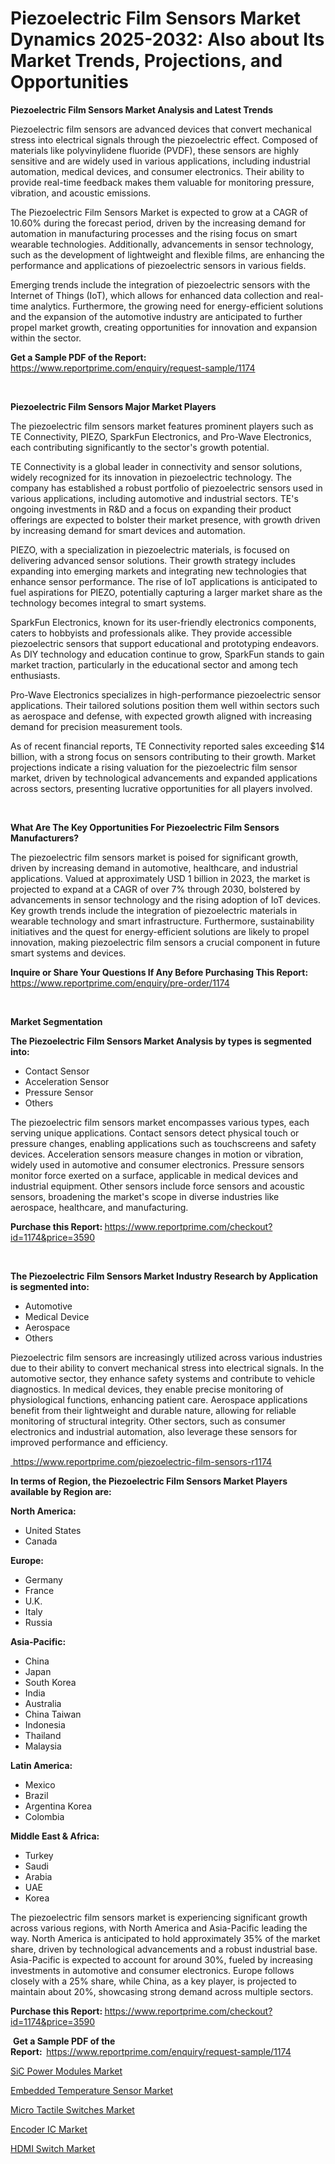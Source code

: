 <p><h1>Piezoelectric Film Sensors Market Dynamics 2025-2032: Also about Its Market Trends, Projections, and Opportunities</h1></p><p><strong>Piezoelectric Film Sensors Market Analysis and Latest Trends</strong></p>
<p><p>Piezoelectric film sensors are advanced devices that convert mechanical stress into electrical signals through the piezoelectric effect. Composed of materials like polyvinylidene fluoride (PVDF), these sensors are highly sensitive and are widely used in various applications, including industrial automation, medical devices, and consumer electronics. Their ability to provide real-time feedback makes them valuable for monitoring pressure, vibration, and acoustic emissions.</p><p>The Piezoelectric Film Sensors Market is expected to grow at a CAGR of 10.60% during the forecast period, driven by the increasing demand for automation in manufacturing processes and the rising focus on smart wearable technologies. Additionally, advancements in sensor technology, such as the development of lightweight and flexible films, are enhancing the performance and applications of piezoelectric sensors in various fields. </p><p>Emerging trends include the integration of piezoelectric sensors with the Internet of Things (IoT), which allows for enhanced data collection and real-time analytics. Furthermore, the growing need for energy-efficient solutions and the expansion of the automotive industry are anticipated to further propel market growth, creating opportunities for innovation and expansion within the sector.</p></p>
<p><strong>Get a Sample PDF of the Report:&nbsp;</strong> <a href="https://www.reportprime.com/enquiry/request-sample/1174?utm_campaign=1944&utm_medium=2&utm_source=Github&utm_content=ia&utm_term=18032025&utm_id=piezoelectric-film-sensors">https://www.reportprime.com/enquiry/request-sample/1174</a></p>
<p>&nbsp;</p>
<p><strong>Piezoelectric Film Sensors Major Market Players</strong></p>
<p><p>The piezoelectric film sensors market features prominent players such as TE Connectivity, PIEZO, SparkFun Electronics, and Pro-Wave Electronics, each contributing significantly to the sector's growth potential.</p><p>TE Connectivity is a global leader in connectivity and sensor solutions, widely recognized for its innovation in piezoelectric technology. The company has established a robust portfolio of piezoelectric sensors used in various applications, including automotive and industrial sectors. TE's ongoing investments in R&D and a focus on expanding their product offerings are expected to bolster their market presence, with growth driven by increasing demand for smart devices and automation.</p><p>PIEZO, with a specialization in piezoelectric materials, is focused on delivering advanced sensor solutions. Their growth strategy includes expanding into emerging markets and integrating new technologies that enhance sensor performance. The rise of IoT applications is anticipated to fuel aspirations for PIEZO, potentially capturing a larger market share as the technology becomes integral to smart systems.</p><p>SparkFun Electronics, known for its user-friendly electronics components, caters to hobbyists and professionals alike. They provide accessible piezoelectric sensors that support educational and prototyping endeavors. As DIY technology and education continue to grow, SparkFun stands to gain market traction, particularly in the educational sector and among tech enthusiasts.</p><p>Pro-Wave Electronics specializes in high-performance piezoelectric sensor applications. Their tailored solutions position them well within sectors such as aerospace and defense, with expected growth aligned with increasing demand for precision measurement tools.</p><p>As of recent financial reports, TE Connectivity reported sales exceeding $14 billion, with a strong focus on sensors contributing to their growth. Market projections indicate a rising valuation for the piezoelectric film sensor market, driven by technological advancements and expanded applications across sectors, presenting lucrative opportunities for all players involved.</p></p>
<p>&nbsp;</p>
<p><strong>What Are The Key Opportunities For Piezoelectric Film Sensors Manufacturers?</strong></p>
<p><p>The piezoelectric film sensors market is poised for significant growth, driven by increasing demand in automotive, healthcare, and industrial applications. Valued at approximately USD 1 billion in 2023, the market is projected to expand at a CAGR of over 7% through 2030, bolstered by advancements in sensor technology and the rising adoption of IoT devices. Key growth trends include the integration of piezoelectric materials in wearable technology and smart infrastructure. Furthermore, sustainability initiatives and the quest for energy-efficient solutions are likely to propel innovation, making piezoelectric film sensors a crucial component in future smart systems and devices.</p></p>
<p><strong>Inquire or Share Your Questions If Any Before Purchasing This Report:</strong> <a href="https://www.reportprime.com/enquiry/pre-order/1174?utm_campaign=1944&utm_medium=2&utm_source=Github&utm_content=ia&utm_term=18032025&utm_id=piezoelectric-film-sensors">https://www.reportprime.com/enquiry/pre-order/1174</a></p>
<p>&nbsp;</p>
<p><strong>Market Segmentation</strong></p>
<p><strong>The Piezoelectric Film Sensors Market Analysis by types is segmented into:</strong></p>
<p><ul><li>Contact Sensor</li><li>Acceleration Sensor</li><li>Pressure Sensor</li><li>Others</li></ul></p>
<p><p>The piezoelectric film sensors market encompasses various types, each serving unique applications. Contact sensors detect physical touch or pressure changes, enabling applications such as touchscreens and safety devices. Acceleration sensors measure changes in motion or vibration, widely used in automotive and consumer electronics. Pressure sensors monitor force exerted on a surface, applicable in medical devices and industrial equipment. Other sensors include force sensors and acoustic sensors, broadening the market's scope in diverse industries like aerospace, healthcare, and manufacturing.</p></p>
<p><strong>Purchase this Report:&nbsp;</strong><a href="https://www.reportprime.com/checkout?id=1174&price=3590&utm_campaign=1944&utm_medium=2&utm_source=Github&utm_content=ia&utm_term=18032025&utm_id=piezoelectric-film-sensors">https://www.reportprime.com/checkout?id=1174&price=3590</a></p>
<p>&nbsp;</p>
<p><strong>The Piezoelectric Film Sensors Market Industry Research by Application is segmented into:</strong></p>
<p><ul><li>Automotive</li><li>Medical Device</li><li>Aerospace</li><li>Others</li></ul></p>
<p><p>Piezoelectric film sensors are increasingly utilized across various industries due to their ability to convert mechanical stress into electrical signals. In the automotive sector, they enhance safety systems and contribute to vehicle diagnostics. In medical devices, they enable precise monitoring of physiological functions, enhancing patient care. Aerospace applications benefit from their lightweight and durable nature, allowing for reliable monitoring of structural integrity. Other sectors, such as consumer electronics and industrial automation, also leverage these sensors for improved performance and efficiency.</p></p>
<p><a href="https://www.reportprime.com/piezoelectric-film-sensors-r1174?utm_campaign=1944&utm_medium=2&utm_source=Github&utm_content=ia&utm_term=18032025&utm_id=piezoelectric-film-sensors">&nbsp;https://www.reportprime.com/piezoelectric-film-sensors-r1174</a></p>
<p><strong>In terms of Region, the Piezoelectric Film Sensors Market Players available by Region are:</strong></p>
<p>
    <p> <strong> North America: </strong>
        <ul>
            <li>United States</li>
            <li>Canada</li>
        </ul>
        </p> 
    <p> <strong> Europe: </strong>
        <ul>
            <li>Germany</li>
            <li>France</li>
            <li>U.K.</li>
            <li>Italy</li>
            <li>Russia</li>
        </ul>
        </p> 
    <p> <strong> Asia-Pacific: </strong>
        <ul>
            <li>China</li>
            <li>Japan</li>
            <li>South Korea</li>
            <li>India</li>
            <li>Australia</li>
            <li>China Taiwan</li>
            <li>Indonesia</li>
            <li>Thailand</li>
            <li>Malaysia</li>
        </ul>
        </p> 
    <p> <strong> Latin America: </strong>
        <ul>
            <li>Mexico</li>
            <li>Brazil</li>
            <li>Argentina Korea</li>
            <li>Colombia</li>
        </ul>
        </p> 
    <p> <strong> Middle East & Africa: </strong>
        <ul>
            <li>Turkey</li>
            <li>Saudi</li>
            <li>Arabia</li>
            <li>UAE</li>
            <li>Korea</li>
        </ul>
    </p>
    </p>
<p><p>The piezoelectric film sensors market is experiencing significant growth across various regions, with North America and Asia-Pacific leading the way. North America is anticipated to hold approximately 35% of the market share, driven by technological advancements and a robust industrial base. Asia-Pacific is expected to account for around 30%, fueled by increasing investments in automotive and consumer electronics. Europe follows closely with a 25% share, while China, as a key player, is projected to maintain about 20%, showcasing strong demand across multiple sectors.</p></p>
<p><strong>Purchase this Report: </strong><a href="https://www.reportprime.com/checkout?id=1174&price=3590&utm_campaign=1944&utm_medium=2&utm_source=Github&utm_content=ia&utm_term=18032025&utm_id=piezoelectric-film-sensors">https://www.reportprime.com/checkout?id=1174&price=3590</a></p>
<p>&nbsp;<strong>Get a Sample PDF of the Report:&nbsp;&nbsp;</strong><a href="https://www.reportprime.com/enquiry/request-sample/1174?utm_campaign=1944&utm_medium=2&utm_source=Github&utm_content=ia&utm_term=18032025&utm_id=piezoelectric-film-sensors">https://www.reportprime.com/enquiry/request-sample/1174</a></p>
<p><strong></strong></p>
<p><p><a href="https://github.com/agemakisel4b/Market-Research-Report-List-1/blob/main/sic-power-modules-market.md?utm_campaign=1944&utm_medium=2&utm_source=Github&utm_content=ia&utm_term=18032025&utm_id=piezoelectric-film-sensors">SiC Power Modules Market</a></p><p><a href="https://github.com/piskofraisel/Market-Research-Report-List-1/blob/main/embedded-temperature-sensor-market.md?utm_campaign=1944&utm_medium=2&utm_source=Github&utm_content=ia&utm_term=18032025&utm_id=piezoelectric-film-sensors">Embedded Temperature Sensor Market</a></p><p><a href="https://github.com/gierlravasty/Market-Research-Report-List-1/blob/main/micro-tactile-switches-market.md?utm_campaign=1944&utm_medium=2&utm_source=Github&utm_content=ia&utm_term=18032025&utm_id=piezoelectric-film-sensors">Micro Tactile Switches Market</a></p><p><a href="https://github.com/grimssummouc/Market-Research-Report-List-1/blob/main/encoder-ic-market.md?utm_campaign=1944&utm_medium=2&utm_source=Github&utm_content=ia&utm_term=18032025&utm_id=piezoelectric-film-sensors">Encoder IC Market</a></p><p><a href="https://github.com/bawksmaedamu/Market-Research-Report-List-1/blob/main/hdmi-switch-market.md?utm_campaign=1944&utm_medium=2&utm_source=Github&utm_content=ia&utm_term=18032025&utm_id=piezoelectric-film-sensors">HDMI Switch Market</a></p></p>